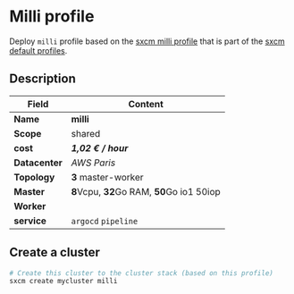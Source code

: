 # Milli profile

Deploy `milli` profile based on the [sxcm milli profile](https://raw.githubusercontent.com/startxfr/sxcm/main/src/profiles/install-config-milli.yml) that is part of the [sxcm default profiles](../../3-profiles).

## Description

| Field          | Content                                      |
| -------------- | -------------------------------------------- |
| **Name**       | **milli**                                    |
| **Scope**      | shared                                       |
| **cost**       | ***1,02 € / hour***                          |
| **Datacenter** | _AWS Paris_                                  |
| **Topology**   | **3** master-worker                          |
| **Master**     | **8**Vcpu, **32**Go RAM, **50**Go io1  50iop |
| **Worker**     |                                              |
| **service**    | `argocd` `pipeline`                          |

## Create a cluster

```bash
# Create this cluster to the cluster stack (based on this profile)
sxcm create mycluster milli
```

